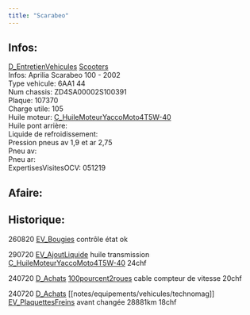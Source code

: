 ```yaml
---
title: "Scarabeo"
---
```


## Infos:
[D_EntretienVehicules](notes/departements/D_EntretienVehicules.md) [Scooters](notes/equipements/vehicules/C_Scooters.md)\
Infos: Aprilia Scarabeo 100 - 2002\
Type vehicule: 6AA1 44\
Num chassis: ZD4SA00002S100391\
Plaque: 107370\
Charge utile: 105\
Huile moteur: [C_HuileMoteurYaccoMoto4T5W-40](notes/equipements/consommables/C_HuileMoteurYaccoMoto4T5W-40.md)\
Huile pont arrière:\
Liquide de refroidissement:\
Pression pneus av 1,9 et ar 2,75\
Pneu av:\
Pneu ar:\
ExpertisesVisitesOCV: 051219

## Afaire:

## Historique:
260820 [EV_Bougies](notes/equipements/vehicules/EV_Bougies.md) contrôle état ok

290720 [EV_AjoutLiquide](notes/equipements/vehicules/EV_AjoutLiquide.md) huile transmission [C_HuileMoteurYaccoMoto4T5W-40](notes/equipements/consommables/C_HuileMoteurYaccoMoto4T5W-40.md) 24chf

240720 [D_Achats](notes/departements/D_Achats.md) [100pourcent2roues](notes/utilisateurs/fournisseurs/100pourcent2roues.md) cable compteur de vitesse 20chf

240720 [D_Achats](notes/departements/D_Achats.md) [[notes/equipements/vehicules/technomag]] [EV_PlaquettesFreins](notes/equipements/vehicules/EV_PlaquettesFreins.md) avant changée 28881km 18chf

